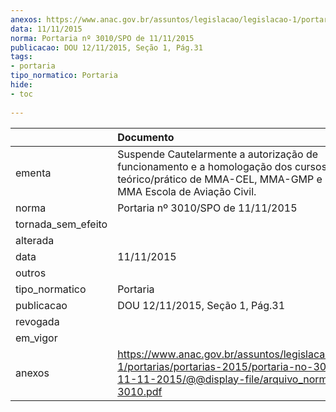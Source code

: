 ```yaml
---
anexos: https://www.anac.gov.br/assuntos/legislacao/legislacao-1/portarias/portarias-2015/portaria-no-3010-spo-de-11-11-2015/@@display-file/arquivo_norma/PA2015-3010.pdf
data: 11/11/2015
norma: Portaria nº 3010/SPO de 11/11/2015
publicacao: DOU 12/11/2015, Seção 1, Pág.31
tags:
- portaria
tipo_normatico: Portaria
hide: 
- toc 
 
---
```


|                    | Documento                                                                                                                                                         |
|:-------------------|:------------------------------------------------------------------------------------------------------------------------------------------------------------------|
| ementa             | Suspende Cautelarmente a autorização de funcionamento e a homologação dos cursos teórico/prático de MMA-CEL, MMA-GMP e MMA-AVI da MMA Escola de Aviação Civil.    |
| norma              | Portaria nº 3010/SPO de 11/11/2015                                                                                                                                |
| tornada_sem_efeito |                                                                                                                                                                   |
| alterada           |                                                                                                                                                                   |
| data               | 11/11/2015                                                                                                                                                        |
| outros             |                                                                                                                                                                   |
| tipo_normatico     | Portaria                                                                                                                                                          |
| publicacao         | DOU 12/11/2015, Seção 1, Pág.31                                                                                                                                   |
| revogada           |                                                                                                                                                                   |
| em_vigor           |                                                                                                                                                                   |
| anexos             | https://www.anac.gov.br/assuntos/legislacao/legislacao-1/portarias/portarias-2015/portaria-no-3010-spo-de-11-11-2015/@@display-file/arquivo_norma/PA2015-3010.pdf |